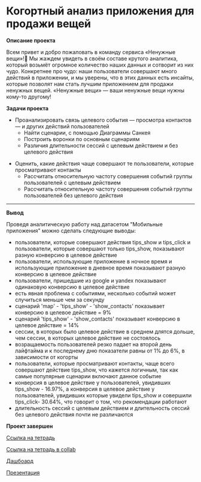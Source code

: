 # Когортный анализ приложения для продажи вещей

<b>Описание проекта</b>

Всем привет и добро пожаловать в команду сервиса «Ненужные вещи»!🚀 Мы жаждем увидеть в своём составе крутого аналитика, который возьмёт огромное количество наших данных и сотворит из них чудо. Конкретнее про чудо: наши пользователи совершают много действий в приложении, и мы уверены, что в этих данных есть инсайты, которые позволят нам стать лучшим приложением для продажи ненужных вещей. «Ненужные вещи» — ваши ненужные вещи нужны кому-то другому!


<b>Задачи проекта</b>

<ul><li>Проанализировать связь целевого события — просмотра контактов — и других действий пользователей<ul><li>Найти сценарии, с помощью Диаграммы Санкея</li><li>Построить воронки по основным сценариям</li><li>Различия длительности сессий с целевым действием и без целевого действия</li></ul></li></ul><ul><li>Оценить, какие действия чаще совершают те пользователи, которые просматривают контакты<ul><li>Рассчитать относительную частоту совершения событий группы пользователей с целевым действием</li><li>Рассчитать относительную частоту совершения событий группы пользователей без целевого действия</li></ul></ul>

---
<b>Вывод</b>

Проведя аналитическую работу над датасетом "Мобильные приложения" можно сделать следующие выводы:

-  пользователи, которые совершают действия tips_show и tips_click и пользователи, которые совершают только tips_show, показывают разную конверсию в целевое действие
-  пользователи, использующие приложение в ночное время и использующие приложение в дневное время показывают разную конверсию в целевое действие
-  пользователи, пришедшие из google и yandex показывают одинаковую конверсию в целевое действие
-  есть явная проблема с событиями, несколько событий может случиться меньше чем за секунду
-  сценарий 'map' - 'tips_show' - 'show_contacts' показывает конверсию в целевое действие = 9%
-  сценарий 'tips_show' - 'show_contacts' показывает конверсию в целевое действие = 14%
-  сессии, в которых было целевое действие в среднем длятся дольше, чем сессии, в которых целевое действие не состоялось
-  возращаемость пользователей резко падает на второй день лайфтайма и к последнему дню показатели равны от 1% до 6%, в зависимости от когорты
-  пользователи, которые просматривают контакты, чаще всего совершают действие tips_show, что кажется логичным, так как самые популярные сценарии включают данное событие
-  конверсия в целевое действие у пользователей, увидивших tips_show - 16.97%, а конверсия в целевое действие у пользователей, увидивших которые увидели tips_show и совершили tips_click- 30.64%, что говорит о том, что рекомендации работают
-  длительность сессий с целевым действием и длительность сессий без целевого действия почти не различаются

<b>Проект завершен</b>

[Ссылка на тетрадь](https://github.com/obertas-artem/my_portfolio/blob/main/15%20-%20Выпускной%20проект%2C%20когортный%20анализ%20приложения%20для%20продажи%20вещей/13%20-%201%20-%20Когортный%20анализ%20приложения%20для%20продажи%20вещей%20collab.ipynb)

[Ссылка на тетрадь в collab](https://colab.research.google.com/gist/obertas-artem/f9434ac38eea79d3f7ed5a51a16d4a18/13-1.ipynb)

[Дашбоард](https://public.tableau.com/app/profile/artem7301/viz/_16966927235140/sheet4)

[Презентация](https://disk.yandex.ru/i/qgfgy358MAtQJw)
